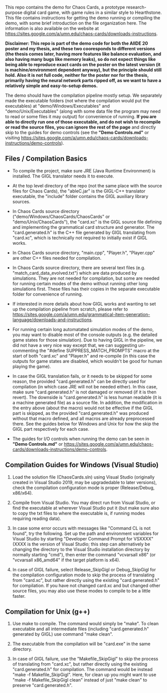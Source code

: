 This repo contains the demo for Chaos Cards, a prototype research-purpose digital card game, with game rules in a similar style to Hearthstone. This file contains instructions for getting the demo running or compiling the demo, with some brief introduction on the file organization here. The information is also available on the website at https://sites.google.com/a/umn.edu/chaos-cards/downloads-instructions.

**Disclaimer: This repo is part of the demo code for both the AIIDE 20 poster and my thesis, and these two cooresponds to different versions (the thesis comes later, having more features like balance evaluation, and also having many bugs like memory leaks), so do not expect things like being able to reproduce exact cards on the poster on the latest version (it is machine/environment dependent anyway), but the principle should still hold. Also it is not full code, neither for the poster nor for the thesis, primarily having the neural network parts ripped off, as we want to have a relatively simple and easy-to-setup demos.**

The demo should have the compilation pipeline mostly setup. We separately made the executable folders (not where the compilation would put the executables) at "demo/Windows/Executables" and "demo/Unix/Executables" (along with some data file the program may need to read or some files it may output) for convenience of running. **If you are able to directly run one of those executable, and do not wish to recompile or read the source files, you can ignore the rest of the page** and directly skip to the guides for demo controls (see the **"Demo Controls.md"** or visiting https://sites.google.com/a/umn.edu/chaos-cards/downloads-instructions/demo-controls).


## Files / Compilation Basics

* To compile the project, make sure JRE (Java Runtime Environment) is installed. The GIGL translator needs it to execute.

* At the top level directory of the repo (not the same place with the source files for Chaos Cards), the "ableC.jar" is the GIGL-C++ translator executable, the "include" folder contains the GIGL auxiliary library sources.

* In Chaos Cards source directory ("demo/Windows/ChaosCards/ChaosCards" or "demo/Unix/ChaosCards"), the "card.xc" is the GIGL source file defining and implementing the grammatical card structure and generator. The "card.generated.h" is the C++ file generated by GIGL translating from "card.xc", which is technically not required to initially exist if GIGL works.

* In Chaos Cards source directory, "main.cpp", "Player.h", "Player.cpp" are other C++ files needed for compilation.

* In Chaos Cards source directory, there are several text files (e.g. "match_card_data_evolved.txt") which are data produced by simulations. They are not needed for compilation, but some are needed for running certain modes of the demo without running other long simulations first.  These files has their copies in the separate executable folder for convenience of running.

* If interested in more details about how GIGL works and wanting to set up the compilation pipeline from scratch, please refer to https://sites.google.com/a/umn.edu/grammatical-item-generation-language/downloads-and-instructions.

* For running certain long automatated simulation modes of the demo, you may want to disable most of the console outputs (e.g. the detailed game states for those simulation). Due to having GIGL in the pipeline, we did not have a very nice way except that, we can suggesting un-commenting the "#define SUPPRESS_MATCH_PROMPTS" macro at the start of both "card.xc" and "Player.h" and re-compile (in this case the outputs for game states are disabled, which wouldn't be good for human playing the game).

* In case the GIGL translation fails, or it needs to be skipped for some reason, the provided "card.generated.h" can be directly used for compilation (in which case JRE will not be needed either). In this case, make sure "card.generated.h" is not damaged or removed (if it is then revert). The downside is "card.generated.h" is less human readable (it is a machine generated file) as a source file. In addition, the modification in the entry above (about the macro) would not be effective if the GIGL part is skipped, as the provided "card.generated.h" was produced without that macro defined, and all macros are already preprocessed there. See the guides below for Windows and Unix for how the skip the GIGL part respectively for each case.

* The guides for I/O controls when running the demo can be seen in **"Demo Controls.md"** or https://sites.google.com/a/umn.edu/chaos-cards/downloads-instructions/demo-controls.


## Compilation Guides for Windows (Visual Studio)

1. Load the solution file (ChaosCards.sln) using Visual Studio (originally created in Visual Studio 2019, may be upgradedable to later versions), check the compilation configuration mode is proper (Release/Debug, x86/x64). 

2. Compile from Visual Studio. You may direct run from Visual Studio, or find the executable at wherever Visual Studio put it (but make sure also to copy the txt files to where the executable is, if running modes requiring reading data).

3. In case some error occurs with messages like "Command CL is not found", try the following. Set up the path and environment variables for Visual Studio by starting "Developer Command Prompt for VSXXXX" (XXXX is the version of Visual Studio; this step can alternatively be changing the directory to the Visual Studio installation directory by normally starting "cmd"), then enter the command "vcvarsall x86" (or "vcvarsall x86_amd64" if the target platform is x64).

4. In case of GIGL failure, select Release_SkipGigl or Debug_SkipGigl for the compilation configuration mode to skip the process of translating from "card.xc", but rather directly using the existing "card.generated.h" for compilation. If you have not changed card.xc and but changed other source files, you may also use these modes to compile to be a little faster.


## Compilation for Unix (g++)

1. Use make to compile. The command would simply be "make". To clean executable and all intermediate files (including "card.generated.h" generated by GIGL) use command "make clean". 

2. The executable from the compilation will be "card.exe" in the same directory.

3. In case of GIGL failure, use the "Makefile_SkipGigl" to skip the process of translating from "card.xc", but rather directly using the existing "card.generated.h" for compilation. The command would be instead "make -f Makefile_SkipGigl". Here, for clean up you might want to use "make -f Makefile_SkipGigl clean" instead of just "make clean" to preserve "card.generated.h".
